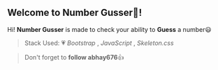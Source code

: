 ## Welcome to Number Gusser:page_facing_up:!

Hi! **Number Gusser** is made to check your ability to **Guess** a number:smiley:

> Stack Used: :heartpulse:
*Bootstrap* , *JavaScript* , *Skeleton.css*

> Don't forget to **follow abhay676**:+1:
